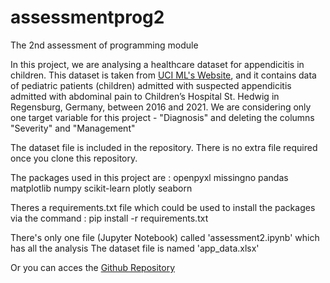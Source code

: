 # assessmentprog2
The 2nd assessment of programming module 

In this project, we are analysing a healthcare dataset for appendicitis in children.
This dataset is taken from [UCI ML's Website](https://archive.ics.uci.edu/dataset/938/regensburg+pediatric+appendicitis), 
and it contains data of pediatric patients (children) admitted with suspected appendicitis admitted with abdominal pain to Children’s Hospital St. Hedwig in Regensburg, Germany, between 2016 and 2021.
We are considering only one target variable for this project - "Diagnosis" and deleting the columns "Severity" and "Management"

The dataset file is included in the repository. There is no extra file required once you clone this repository.

The packages used in this project are :
openpyxl
missingno
pandas
matplotlib
numpy
scikit-learn
plotly
seaborn

Theres a requirements.txt file which could be used to install the packages via the command :
pip install -r requirements.txt

There's only one file (Jupyter Notebook) called 'assessment2.ipynb' which has all the analysis
The dataset file is named 'app_data.xlsx'

Or you can acces the [Github Repository](https://github.com/keshav-chauhan/assessmentprog2.git)
